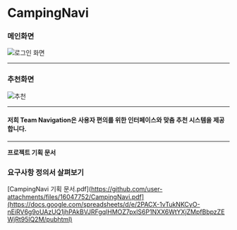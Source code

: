 <h1>CampingNavi</h1>

<h3>메인화면</h3>

![로그인 화면](https://github.com/checkIn97/CampingNavi/assets/158795073/56aa1a40-1128-479c-bcf7-ea67f8d9cd24)


<hr>

<h3>추천화면</h3>

![추천](https://github.com/checkIn97/CampingNavi/assets/158795073/33b34b0e-11e0-439b-901e-1a6f3bba3947)

<hr>
<h4>저희 Team Navigation은 사용자 편의를 위한 인터페이스와 맞춤 추천 시스템을 제공합니다.</h4>

<hr>
<strong>프로젝트 기획 문서</strong>

### 요구사항 정의서 살펴보기
[CampingNavi 기획 문서.pdf](https://github.com/user-attachments/files/16047752/CampingNavi.pdf](https://docs.google.com/spreadsheets/d/e/2PACX-1vTukNKCyO-nEiRV6g9oUAzUQ1jhPAkBVJRFgqlHMOZ7pxlS6P1NXX6WtYXjZMpfBbpzZEWjRt95lQ2M/pubhtml)

